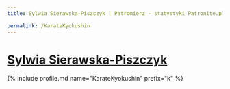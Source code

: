 ```yaml
---
title: Sylwia Sierawska-Piszczyk | Patromierz - statystyki Patronite.pl

permalink: /KarateKyokushin
---
```


# [Sylwia Sierawska-Piszczyk](https://patronite.pl/KarateKyokushin)

{% include profile.md name="KarateKyokushin" prefix="k" %}
